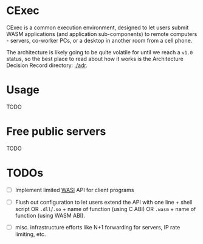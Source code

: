 
# CExec

CExec is a common execution environment, designed to let users submit WASM applications
(and application sub-components) to remote computers - servers, co-worker PCs,
or a desktop in another room from a cell phone.

The architecture is likely going to be quite volatile for until we reach a `v1.0` status,
so the best place to read about how it works is the Architecture Decision Record directory:
[./adr](./adr).


# Usage

TODO

# Free public servers

TODO

# TODOs

 - [ ] Implement limited [WASI](https://github.com/webassembly/wasi) API for client programs
 - [ ] Flush out configuration to let users extend the API with one line + shell script OR `.dll`/`.so` + name of function (using C ABI) OR `.wasm` + name of function (using WASM ABI).
 - [ ] misc. infrastructure efforts like N+1 forwarding for servers, IP rate limiting, etc.






